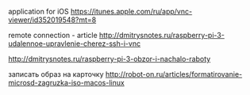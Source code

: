 
application for iOS
https://itunes.apple.com/ru/app/vnc-viewer/id352019548?mt=8


remote connection - article
http://dmitrysnotes.ru/raspberry-pi-3-udalennoe-upravlenie-cherez-ssh-i-vnc

http://dmitrysnotes.ru/raspberry-pi-3-obzor-i-nachalo-raboty


записать образ на карточку
http://robot-on.ru/articles/formatirovanie-microsd-zagruzka-iso-macos-linux


